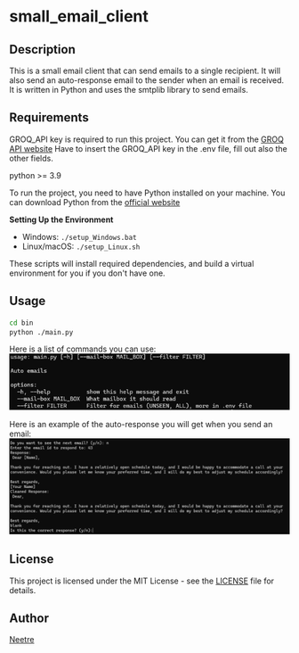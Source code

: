 # small_email_client

## Description

This is a small email client that can send emails to a single recipient.
It will also send an auto-response email to the sender when an email is received.
It is written in Python and uses the smtplib library to send emails.

## Requirements

GROQ_API key is required to run this project. You can get it from the [GROQ API website](https://www.groq.com/)
Have to insert the GROQ_API key in the .env file, fill out also the other fields.

python >= 3.9

To run the project, you need to have Python installed on your machine. You can download Python from the [official website](https://www.python.org/downloads/)

**Setting Up the Environment**

* Windows: `./setup_Windows.bat`
* Linux/macOS: `./setup_Linux.sh`

These scripts will install required dependencies, and build a virtual environment for you if you don't have one.

## Usage

```bash
cd bin
python ./main.py
```

Here is a list of commands you can use:
![help](./data/readme/help.png)

Here is an example of the auto-response you will get when you send an email:
![usage](./data/readme/test_response.png)

## License

This project is licensed under the MIT License - see the [LICENSE](LICENSE) file for details.

## Author

[Neetre](https://github.com/Neetre)
